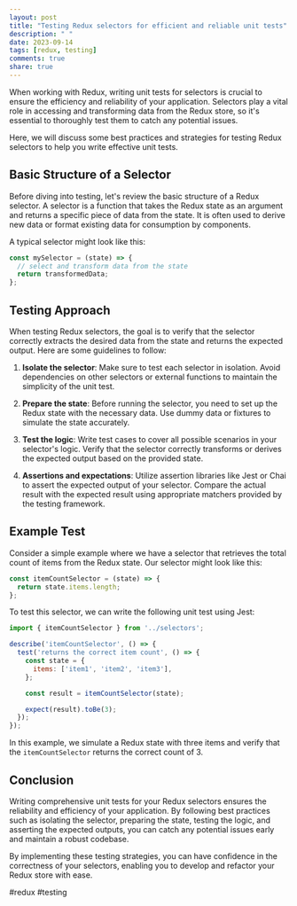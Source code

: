 ```yaml
---
layout: post
title: "Testing Redux selectors for efficient and reliable unit tests"
description: " "
date: 2023-09-14
tags: [redux, testing]
comments: true
share: true
---
```


When working with Redux, writing unit tests for selectors is crucial to ensure the efficiency and reliability of your application. Selectors play a vital role in accessing and transforming data from the Redux store, so it's essential to thoroughly test them to catch any potential issues.

Here, we will discuss some best practices and strategies for testing Redux selectors to help you write effective unit tests.

## Basic Structure of a Selector

Before diving into testing, let's review the basic structure of a Redux selector. A selector is a function that takes the Redux state as an argument and returns a specific piece of data from the state. It is often used to derive new data or format existing data for consumption by components.

A typical selector might look like this:

```javascript
const mySelector = (state) => {
  // select and transform data from the state
  return transformedData;
};
```

## Testing Approach

When testing Redux selectors, the goal is to verify that the selector correctly extracts the desired data from the state and returns the expected output. Here are some guidelines to follow:

1. **Isolate the selector**: Make sure to test each selector in isolation. Avoid dependencies on other selectors or external functions to maintain the simplicity of the unit test.

2. **Prepare the state**: Before running the selector, you need to set up the Redux state with the necessary data. Use dummy data or fixtures to simulate the state accurately.

3. **Test the logic**: Write test cases to cover all possible scenarios in your selector's logic. Verify that the selector correctly transforms or derives the expected output based on the provided state.

4. **Assertions and expectations**: Utilize assertion libraries like Jest or Chai to assert the expected output of your selector. Compare the actual result with the expected result using appropriate matchers provided by the testing framework.

## Example Test

Consider a simple example where we have a selector that retrieves the total count of items from the Redux state. Our selector might look like this:

```javascript
const itemCountSelector = (state) => {
  return state.items.length;
};
```

To test this selector, we can write the following unit test using Jest:

```javascript
import { itemCountSelector } from '../selectors';

describe('itemCountSelector', () => {
  test('returns the correct item count', () => {
    const state = {
      items: ['item1', 'item2', 'item3'],
    };

    const result = itemCountSelector(state);

    expect(result).toBe(3);
  });
});
```

In this example, we simulate a Redux state with three items and verify that the `itemCountSelector` returns the correct count of 3.

## Conclusion

Writing comprehensive unit tests for your Redux selectors ensures the reliability and efficiency of your application. By following best practices such as isolating the selector, preparing the state, testing the logic, and asserting the expected outputs, you can catch any potential issues early and maintain a robust codebase.

By implementing these testing strategies, you can have confidence in the correctness of your selectors, enabling you to develop and refactor your Redux store with ease.

#redux #testing